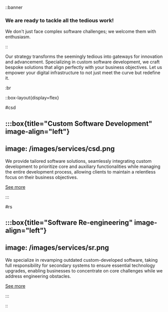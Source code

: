 ::banner

### We are ready to tackle all the tedious work!

We don't just face complex software challenges; we welcome them with enthusiasm.

::

Our strategy transforms the seemingly tedious into gateways for innovation and
advancement. Specializing in custom software development, we craft bespoke
solutions that align perfectly with your business objectives. Let us empower
your digital infrastructure to not just meet the curve but redefine it.

:br

::box-layout{display=flex}

#csd

:::box{title="Custom Software Development" image-align="left"}
---
image: /images/services/csd.png
---

We provide tailored software solutions, seamlessly integrating custom
development to prioritize core and auxiliary functionalities while managing the
entire development process, allowing clients to maintain a relentless focus on
their business objectives.

[See more](services.md#custom-software-development)

:::

#rs

:::box{title="Software Re-engineering" image-align="left"}
---
image: /images/services/sr.png
---

We specialize in revamping outdated custom-developed software, taking full
responsibility for secondary systems to ensure essential technology upgrades,
enabling businesses to concentrate on core challenges while we address
engineering obstacles.

[See more](services.md#software-re-engineering)

:::

::
